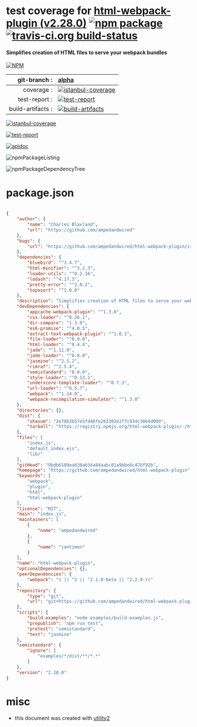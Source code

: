 # test coverage for  [html-webpack-plugin (v2.28.0)](https://github.com/ampedandwired/html-webpack-plugin)  [![npm package](https://img.shields.io/npm/v/npmtest-html-webpack-plugin.svg?style=flat-square)](https://www.npmjs.org/package/npmtest-html-webpack-plugin) [![travis-ci.org build-status](https://api.travis-ci.org/npmtest/node-npmtest-html-webpack-plugin.svg)](https://travis-ci.org/npmtest/node-npmtest-html-webpack-plugin)
#### Simplifies creation of HTML files to serve your webpack bundles

[![NPM](https://nodei.co/npm/html-webpack-plugin.png?downloads=true&downloadRank=true&stars=true)](https://www.npmjs.com/package/html-webpack-plugin)

| git-branch : | [alpha](https://github.com/npmtest/node-npmtest-html-webpack-plugin/tree/alpha)|
|--:|:--|
| coverage : | [![istanbul-coverage](https://npmtest.github.io/node-npmtest-html-webpack-plugin/build/coverage.badge.svg)](https://npmtest.github.io/node-npmtest-html-webpack-plugin/build/coverage.html/index.html)|
| test-report : | [![test-report](https://npmtest.github.io/node-npmtest-html-webpack-plugin/build/test-report.badge.svg)](https://npmtest.github.io/node-npmtest-html-webpack-plugin/build/test-report.html)|
| build-artifacts : | [![build-artifacts](https://npmtest.github.io/node-npmtest-html-webpack-plugin/glyphicons_144_folder_open.png)](https://github.com/npmtest/node-npmtest-html-webpack-plugin/tree/gh-pages/build)|

[![istanbul-coverage](https://npmtest.github.io/node-npmtest-html-webpack-plugin/build/screenCapture.buildCi.browser.%252Ftmp%252Fbuild%252Fcoverage.lib.html.png)](https://npmtest.github.io/node-npmtest-html-webpack-plugin/build/coverage.html/index.html)

[![test-report](https://npmtest.github.io/node-npmtest-html-webpack-plugin/build/screenCapture.buildCi.browser.%252Ftmp%252Fbuild%252Ftest-report.html.png)](https://npmtest.github.io/node-npmtest-html-webpack-plugin/build/test-report.html)

[![apidoc](https://npmdoc.github.io/node-npmdoc-html-webpack-plugin/build/screenCapture.buildCi.browser.%252Ftmp%252Fbuild%252Fapidoc.html.png)](https://npmdoc.github.io/node-npmdoc-html-webpack-plugin/build/apidoc.html)

![npmPackageListing](https://npmtest.github.io/node-npmtest-html-webpack-plugin/build/screenCapture.npmPackageListing.svg)

![npmPackageDependencyTree](https://npmtest.github.io/node-npmtest-html-webpack-plugin/build/screenCapture.npmPackageDependencyTree.svg)



# package.json

```json

{
    "author": {
        "name": "Charles Blaxland",
        "url": "https://github.com/ampedandwired"
    },
    "bugs": {
        "url": "https://github.com/ampedandwired/html-webpack-plugin/issues"
    },
    "dependencies": {
        "bluebird": "^3.4.7",
        "html-minifier": "^3.2.3",
        "loader-utils": "^0.2.16",
        "lodash": "^4.17.3",
        "pretty-error": "^2.0.2",
        "toposort": "^1.0.0"
    },
    "description": "Simplifies creation of HTML files to serve your webpack bundles",
    "devDependencies": {
        "appcache-webpack-plugin": "^1.3.0",
        "css-loader": "^0.26.1",
        "dir-compare": "1.3.0",
        "es6-promise": "^4.0.5",
        "extract-text-webpack-plugin": "^1.0.1",
        "file-loader": "^0.9.0",
        "html-loader": "^0.4.4",
        "jade": "^1.11.0",
        "jade-loader": "^0.8.0",
        "jasmine": "^2.5.2",
        "rimraf": "^2.5.4",
        "semistandard": "8.0.0",
        "style-loader": "^0.13.1",
        "underscore-template-loader": "^0.7.3",
        "url-loader": "^0.5.7",
        "webpack": "^1.14.0",
        "webpack-recompilation-simulator": "^1.3.0"
    },
    "directories": {},
    "dist": {
        "shasum": "2e7863b57e5fd48fe263303e2ffc934c3064d009",
        "tarball": "https://registry.npmjs.org/html-webpack-plugin/-/html-webpack-plugin-2.28.0.tgz"
    },
    "files": [
        "index.js",
        "default_index.ejs",
        "lib/"
    ],
    "gitHead": "9bdb6189ea630a634a84aabc81a9bbe8c47bf92b",
    "homepage": "https://github.com/ampedandwired/html-webpack-plugin",
    "keywords": [
        "webpack",
        "plugin",
        "html",
        "html-webpack-plugin"
    ],
    "license": "MIT",
    "main": "index.js",
    "maintainers": [
        {
            "name": "ampedandwired"
        },
        {
            "name": "jantimon"
        }
    ],
    "name": "html-webpack-plugin",
    "optionalDependencies": {},
    "peerDependencies": {
        "webpack": "1 || ^2 || ^2.1.0-beta || ^2.2.0-rc"
    },
    "repository": {
        "type": "git",
        "url": "git+https://github.com/ampedandwired/html-webpack-plugin.git"
    },
    "scripts": {
        "build-examples": "node examples/build-examples.js",
        "prepublish": "npm run test",
        "pretest": "semistandard",
        "test": "jasmine"
    },
    "semistandard": {
        "ignore": [
            "examples/*/dist/**/*.*"
        ]
    },
    "version": "2.28.0"
}
```



# misc
- this document was created with [utility2](https://github.com/kaizhu256/node-utility2)
